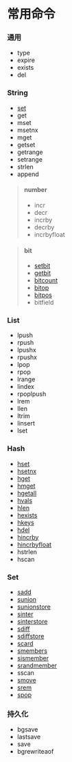 # 常用命令

### 通用

- type
- expire
- exists
- del


### String

- [set](./string/set.md)
- get
- mset
- msetnx
- mget
- getset
- getrange
- setrange
- strlen
- append

> #### number
>
> - incr
> - decr
> - incrby
> - decrby
> - incrbyfloat

> #### bit
>
> - [setbit](./string/bit/setbit.md)
> - [getbit](./string/bit/getbit.md)
> - [bitcount](./string/bit/bitcount.md)
> - [bitop](./string/bit/bitop.md)
> - [bitpos](./string/bit/bitpos.md)
> - bitfield


### List

- lpush
- rpush
- lpushx
- rpushx
- lpop
- rpop
- lrange
- lindex
- rpoplpush
- lrem
- llen
- ltrim
- linsert
- lset


### Hash

- [hset](./hash/hset_hsetnx.md)
- [hsetnx](./hash/hset_hsetnx.md)
- [hget](./hash/hget_hmget_hgetall_hvals.md)
- [hmget](./hash/hget_hmget_hgetall_hvals.md)
- [hgetall](./hash/hget_hmget_hgetall_hvals.md)
- [hvals](./hash/hget_hmget_hgetall_hvals.md)
- [hlen](./hash/hlen_hexists_hkeys.md)
- [hexists](./hash/hlen_hexists_hkeys.md)
- [hkeys](./hash/hlen_hexists_hkeys.md)
- [hdel](./hash/hdel.md)
- [hincrby](./hash/hincrby_hincrbyfloat.md)
- [hincrbyfloat](./hash/hincrby_hincrbyfloat.md)
- hstrlen
- hscan


### Set

- [sadd](./Set/sadd.md)
- [sunion](./Set/sunion_sunionstore.md)
- [sunionstore](./Set/sunion_sunionstore.md)
- [sinter](./Set/sinter_sinterstore.md)
- [sinterstore](./Set/sinter_sinterstore.md)
- [sdiff](./Set/sdiff_sdiffstore.md)
- [sdiffstore](./Set/sdiff_sdiffstore.md)
- [scard](./Set/scard_smembers_sismember_srandmember.md)
- [smembers](./Set/scard_smembers_sismember_srandmember.md)
- [sismember](./Set/scard_smembers_sismember_srandmember.md)
- [srandmember](./Set/scard_smembers_sismember_srandmember.md)
- sscan
- [smove](./Set/smove.md)
- [srem](./Set/srem_spop.md)
- [spop](./Set/srem_spop.md)


### 持久化

- bgsave
- lastsave
- save
- bgrewriteaof
